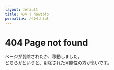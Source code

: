 ```yaml
---
layout: default
title: 404 | howtohp
permalink: /404.html
---
```

# 404 Page not found

ページが削除されたか、移動しました。  
どちらかというと、削除された可能性の方が高いです。

